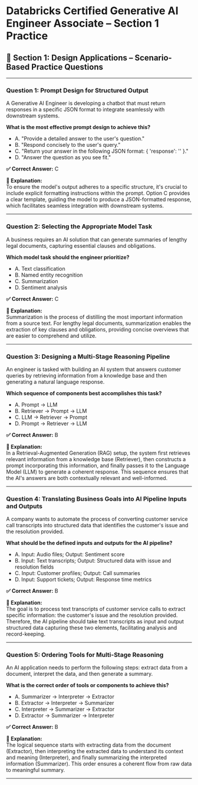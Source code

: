 # Databricks Certified Generative AI Engineer Associate – Section 1 Practice

## 📘 Section 1: Design Applications – Scenario-Based Practice Questions

---

### **Question 1: Prompt Design for Structured Output**

A Generative AI Engineer is developing a chatbot that must return responses in a specific JSON format to integrate seamlessly with downstream systems.

**What is the most effective prompt design to achieve this?**

- A. "Provide a detailed answer to the user's question."  
- B. "Respond concisely to the user's query."  
- C. "Return your answer in the following JSON format: { 'response': '<your answer>' }."  
- D. "Answer the question as you see fit."  

**✅ Correct Answer:** C

**🧠 Explanation:**  
To ensure the model's output adheres to a specific structure, it's crucial to include explicit formatting instructions within the prompt. Option C provides a clear template, guiding the model to produce a JSON-formatted response, which facilitates seamless integration with downstream systems.

---

### **Question 2: Selecting the Appropriate Model Task**

A business requires an AI solution that can generate summaries of lengthy legal documents, capturing essential clauses and obligations.

**Which model task should the engineer prioritize?**

- A. Text classification  
- B. Named entity recognition  
- C. Summarization  
- D. Sentiment analysis  

**✅ Correct Answer:** C

**🧠 Explanation:**  
Summarization is the process of distilling the most important information from a source text. For lengthy legal documents, summarization enables the extraction of key clauses and obligations, providing concise overviews that are easier to comprehend and utilize.

---

### **Question 3: Designing a Multi-Stage Reasoning Pipeline**

An engineer is tasked with building an AI system that answers customer queries by retrieving information from a knowledge base and then generating a natural language response.

**Which sequence of components best accomplishes this task?**

- A. Prompt → LLM  
- B. Retriever → Prompt → LLM  
- C. LLM → Retriever → Prompt  
- D. Prompt → Retriever → LLM  

**✅ Correct Answer:** B

**🧠 Explanation:**  
In a Retrieval-Augmented Generation (RAG) setup, the system first retrieves relevant information from a knowledge base (Retriever), then constructs a prompt incorporating this information, and finally passes it to the Language Model (LLM) to generate a coherent response. This sequence ensures that the AI's answers are both contextually relevant and well-informed.

---

### **Question 4: Translating Business Goals into AI Pipeline Inputs and Outputs**

A company wants to automate the process of converting customer service call transcripts into structured data that identifies the customer's issue and the resolution provided.

**What should be the defined inputs and outputs for the AI pipeline?**

- A. Input: Audio files; Output: Sentiment score  
- B. Input: Text transcripts; Output: Structured data with issue and resolution fields  
- C. Input: Customer profiles; Output: Call summaries  
- D. Input: Support tickets; Output: Response time metrics  

**✅ Correct Answer:** B

**🧠 Explanation:**  
The goal is to process text transcripts of customer service calls to extract specific information: the customer's issue and the resolution provided. Therefore, the AI pipeline should take text transcripts as input and output structured data capturing these two elements, facilitating analysis and record-keeping.

---

### **Question 5: Ordering Tools for Multi-Stage Reasoning**

An AI application needs to perform the following steps: extract data from a document, interpret the data, and then generate a summary.

**What is the correct order of tools or components to achieve this?**

- A. Summarizer → Interpreter → Extractor  
- B. Extractor → Interpreter → Summarizer  
- C. Interpreter → Summarizer → Extractor  
- D. Extractor → Summarizer → Interpreter  

**✅ Correct Answer:** B

**🧠 Explanation:**  
The logical sequence starts with extracting data from the document (Extractor), then interpreting the extracted data to understand its context and meaning (Interpreter), and finally summarizing the interpreted information (Summarizer). This order ensures a coherent flow from raw data to meaningful summary.

---

